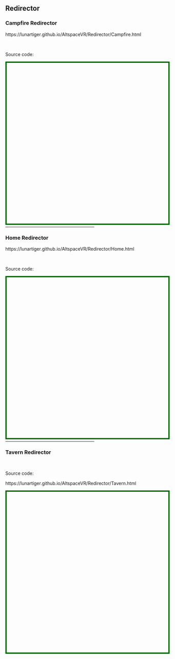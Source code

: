<h2>Redirector</h2>
<h3>Campfire Redirector</h3>
<p><a href="https://lunartiger.github.io/AltspaceVR/Redirector/Campfire.html" style="text-decoration:none">https://lunartiger.github.io/AltspaceVR/Redirector/Campfire.html</a></p>
<br>
<p>Source code:</p>
<div id='rawfile1' style="border: 0;max-width:100%;max-height:95%;height:500px;width:705px;display: inline-block;">
	<pre id="thePre1" style="text-align:left; background:transparent; color: green;max-width:100%;max-height:100%;height:900px;width:705px;border: 4px solid #006900;margin: auto;overflow: scroll;display: block;"></pre>
</div>
<script>
	fetch('https://raw.githubusercontent.com/LunarTiger/AltspaceVR/master/Redirector/Campfire.html')
	.then(body=>body.text())
	.then(body=>{
		document.getElementById('thePre1').innerText = body;
	})
</script>
<hr style="width:55%">
<h3>Home Redirector</h3>
<p><a href="https://lunartiger.github.io/AltspaceVR/Redirector/Home.html" style="text-decoration:none">https://lunartiger.github.io/AltspaceVR/Redirector/Home.html</a></p>
<br>
<p>Source code:</p>
<div id='rawfile2' style="border: 0;max-width:100%;max-height:95%;height:500px;width:705px;display: inline-block;">
	<pre id="thePre2" style="text-align:left; background:transparent; color: green;max-width:100%;max-height:100%;height:900px;width:705px;border: 4px solid #006900;margin: auto;overflow: scroll;display: block;"></pre>
</div>
<script>
	fetch('https://raw.githubusercontent.com/LunarTiger/AltspaceVR/master/Redirector/Home.html')
	.then(body=>body.text())
	.then(body=>{
		document.getElementById('thePre2').innerText = body;
	})
</script>
<hr style="width:55%">
<h3>Tavern Redirector</h3>
<br>
<p>Source code:</p>
<p><a href="https://lunartiger.github.io/AltspaceVR/Redirector/Tavern.html" style="text-decoration:none">https://lunartiger.github.io/AltspaceVR/Redirector/Tavern.html</a></p>
<div id='rawfile3' style="border: 0;max-width:100%;max-height:95%;height:500px;width:705px;display: inline-block;">
	<pre id="thePre3" style="text-align:left; background:transparent; color: green;max-width:100%;max-height:100%;height:900px;width:705px;border: 4px solid #006900;margin: auto;overflow: scroll;display: block;"></pre>
</div>
<script>
	fetch('https://raw.githubusercontent.com/LunarTiger/AltspaceVR/master/Redirector/Tavern.html')
	.then(body=>body.text())
	.then(body=>{
		document.getElementById('thePre3').innerText = body;
	})
</script>
<hr style="height:50px; visibility:hidden;" />

